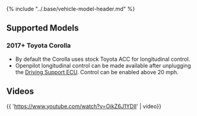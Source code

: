 {% include "../.base/vehicle-model-header.md" %}

## Supported Models

### 2017+ Toyota Corolla

- By default the Corolla uses stock Toyota ACC for longitudinal control.
- Openpilot longitudinal control can be made available after unplugging the [Driving Support ECU](https://community.comma.ai/wiki/index.php/Toyota#Corolla_.28for_openpilot.29). Control can be enabled above 20 mph.

## Videos

{{ 'https://www.youtube.com/watch?v=OikZ6J1YDlI' | video}}
